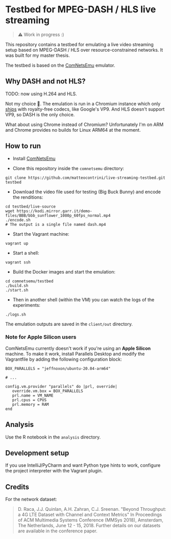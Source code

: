 # Testbed for MPEG-DASH / HLS live streaming

>⚠️ Work in progress :)

This repository contains a testbed for emulating a live video streaming setup based on MPEG-DASH / HLS over resource-constrained networks. It was built for my master thesis.

The testbed is based on the [ComNetsEmu](https://github.com/stevelorenz/comnetsemu) emulator.

## Why DASH and not HLS?

TODO: now using H.264 and HLS.

Not my choice 🥹. The emulation is run in a Chromium instance which only [ships](https://www.chromium.org/audio-video/) with royalty-free codecs, like Google's VP9. And HLS doesn't support VP9, so DASH is the only choice.

What about using Chrome instead of Chromium? Unfortunately I'm on ARM and Chrome provides no builds for Linux ARM64 at the moment.

## How to run

- Install [ComNetsEmu](https://github.com/stevelorenz/comnetsemu)

- Clone this repository inside the `comnetsemu` directory:

```shell
git clone https://github.com/matteocontrini/live-streaming-testbed.git testbed
```

- Download the video file used for testing (Big Buck Bunny) and encode the renditions:

```shell
cd testbed/live-source
wget https://kodi.mirror.garr.it/demo-files/BBB/bbb_sunflower_1080p_60fps_normal.mp4
./encode.sh
# The output is a single file named dash.mp4
```

- Start the Vagrant machine:

```shell
vagrant up
```

- Start a shell:

```shell
vagrant ssh
```

- Build the Docker images and start the emulation:

```shell
cd comnetsemu/testbed
./build.sh
./start.sh
```

- Then in another shell (within the VM) you can watch the logs of the experiments:

```shell
./logs.sh
```

The emulation outputs are saved in the `client/out` directory.

### Note for Apple Silicon users

ComNetsEmu currently doesn't work if you're using an **Apple Silicon** machine. To make it work, install Parallels Desktop and modify the Vagrantfile by adding the following configuration block:

```
BOX_PARALLELS = "jeffnoxon/ubuntu-20.04-arm64"

# ...

config.vm.provider "parallels" do |prl, override|
   override.vm.box = BOX_PARALLELS
   prl.name = VM_NAME
   prl.cpus = CPUS
   prl.memory = RAM
end
```

## Analysis

Use the R notebook in the `analysis` directory. 

## Development setup

If you use IntelliJ/PyCharm and want Python type hints to work, configure the project interpreter with the Vagrant plugin.

## Credits

For the network dataset:

>D. Raca, J.J. Quinlan, A.H. Zahran, C.J. Sreenan. "Beyond Throughput: a 4G LTE Dataset with Channel and Context Metrics" In Proceedings of ACM Multimedia Systems Conference (MMSys 2018), Amsterdam, The Netherlands, June 12 - 15, 2018.  Further details on our datasets are available in the conference paper. 

